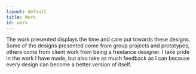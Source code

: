 ```yaml
---
layout: default
title: Work
id: work
---
```

The work presented displays the time and care put towards these designs. Some of the designs presented come from group projects and prototypes, others come from client work from being a freelance designer. I take pride in the work I have made, but also take as much feedback as I can because every design can become a better version of itself.
